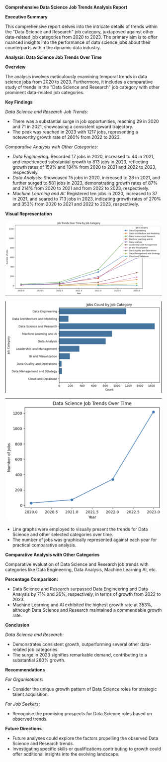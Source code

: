 **Comprehensive Data Science Job Trends Analysis Report**

**Executive Summary**

This comprehensive report delves into the intricate details of trends within the "Data Science and Research" job category, juxtaposed against other data-related job categories from 2020 to 2023. The primary aim is to offer nuanced insights into the performance of data science jobs about their counterparts within the dynamic data industry.

**Analysis: Data Science Job Trends Over Time**

**Overview**

The analysis involves meticulously examining temporal trends in data science jobs from 2020 to 2023. Furthermore, it includes a comparative study of trends in the "Data Science and Research" job category with other prominent data-related job categories.

**Key Findings**

_Data Science and Research Job Trends:_

- There was a substantial surge in job opportunities, reaching 29 in 2020 and 71 in 2021, showcasing a consistent upward trajectory.
- The peak was reached in 2023 with 1217 jobs, representing a noteworthy growth rate of 260% from 2022 to 2023.

_Comparative Analysis with Other Categories:_

- _Data Engineering:_ Recorded 17 jobs in 2020, increased to 44 in 2021, and experienced substantial growth to 813 jobs in 2023, reflecting growth rates of 159% and 184% from 2020 to 2021 and 2022 to 2023, respectively.
- _Data Analysis:_ Showcased 15 jobs in 2020, increased to 28 in 2021, and further surged to 581 jobs in 2023, demonstrating growth rates of 87% and 214% from 2020 to 2021 and from 2022 to 2023, respectively.
- _Machine Learning and AI:_ Registered ten jobs in 2020, increased to 37 in 2021, and soared to 713 jobs in 2023, indicating growth rates of 270% and 353% from 2020 to 2021 and 2022 to 2023, respectively.

**Visual Representation**

![Analysis Plot](/Plots/analysis1_plot1.png)

![Analysis Plot](/Plots/analysis1_plot2.png)

![Analysis Plot](/Plots/analysis1_plot3.png)

- Line graphs were employed to visually present the trends for Data Science and other selected categories over time.
- The number of jobs was graphically represented against each year for practical comparative analysis.

**Comparative Analysis with Other Categories**

Comparative evaluation of Data Science and Research job trends with categories like Data Engineering, Data Analysis, Machine Learning AI, etc.

**Percentage Comparison:**

- Data Science and Research surpassed Data Engineering and Data Analysis by 71% and 26%, respectively, in terms of growth from 2022 to 2023.
- Machine Learning and AI exhibited the highest growth rate at 353%, although Data Science and Research maintained a commendable growth rate.

**Conclusion**

_Data Science and Research:_

- Demonstrates consistent growth, outperforming several other data-related job categories.
- The surge in 2023 signifies remarkable demand, contributing to a substantial 260% growth.

**Recommendations**

_For Organisations:_

- Consider the unique growth pattern of Data Science roles for strategic talent acquisition.

_For Job Seekers:_

- Recognise the promising prospects for Data Science roles based on observed trends.

**Future Directions**

- Future analyses could explore the factors propelling the observed Data Science and Research trends.
- Investigating specific skills or qualifications contributing to growth could offer additional insights into the evolving landscape.
